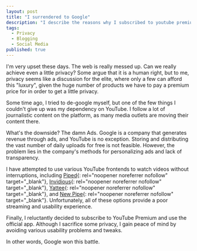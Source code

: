 ```yaml
---
layout: post
title: "I surrendered to Google"
description: "I describe the reasons why I subscribed to youtube premium" 
tags:
  - Privacy
  - Blogging
  - Social Media
published: true
---
```


I'm very upset these days. The web is really messed up. Can we really achieve even a little privacy? Some argue that it is a human right, but to me, privacy seems like a discussion for the elite, where only a few can afford this "luxury", given the huge number of products we have to pay a premium price for in order to get a little privacy.

Some time ago, I tried to de-google myself, but one of the few things I couldn't give up was my dependency on YouTube. I follow a lot of journalistic content on the platform, as many media outlets are moving their content there.

What's the downside? The damn Ads. Google is a company that generates revenue through ads, and YouTube is no exception. Storing and distributing the vast number of daily uploads for free is not feasible. However, the problem lies in the company's methods for personalizing ads and lack of transparency.

I have attempted to use various YouTube frontends to watch videos without interruptions, including [Piped](https://github.com/TeamPiped/Piped/wiki/Instances){: rel="noopener noreferrer nofollow" target="_blank"}, [Invidious](https://github.com/iv-org/invidious){: rel="noopener noreferrer nofollow" target="_blank"}, [Yattee](https://github.com/yattee/yattee){: rel="noopener noreferrer nofollow" target="_blank"}, and [New Pipe](https://github.com/TeamNewPipe/NewPipe){: rel="noopener noreferrer nofollow" target="_blank"}. Unfortunately, all of these options provide a poor streaming and usability experience.

Finally, I reluctantly decided to subscribe to YouTube Premium and use the official app. Although I sacrifice some privacy, I gain peace of mind by avoiding various usability problems and tweaks.

In other words, Google won this battle.